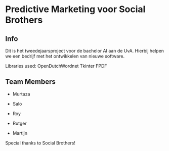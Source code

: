 # Predictive Marketing voor Social Brothers

## Info
Dit is het tweedejaarsproject voor de bachelor AI aan de UvA. 
Hierbij helpen we een bedrijf met het ontwikkelen van nieuwe software.

Libraries used:
OpenDutchWordnet
Tkinter
FPDF

## Team Members
- Murtaza

- Salo

- Roy

- Rutger

- Martijn

Special thanks to Social Brothers!
